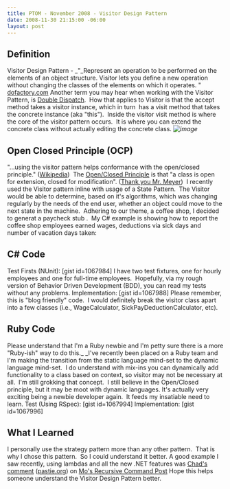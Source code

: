 ```yaml
---
title: PTOM - November 2008 - Visitor Design Pattern
date: 2008-11-30 21:15:00 -06:00
layout: post
---
```


## Definition

Visitor Design Pattern - _"_Represent an operation to be performed on the elements of an object structure. Visitor lets you define a new operation without changing the classes of the elements on which it operates. " [dofactory.com](http://dofactory.com/Patterns/PatternVisitor.aspx) Another term you may hear when working with the Visitor Pattern, is [Double Dispatch](http://en.wikipedia.org/wiki/Double_dispatch).  How that applies to Visitor is that the accept method takes a visitor instance, which in turn  has a visit method that takes the concrete instance (aka "this").  Inside the visitor visit method is where the core of the visitor pattern occurs.  It is where you can extend the concrete class without actually editing the concrete class. _![image](//lostechies.com/jasonmeridth/files/2011/03/image_thumb.png)_

## Open Closed Principle (OCP)

"...using the visitor pattern helps conformance with the open/closed principle." ([Wikipedia](http://en.wikipedia.org/wiki/Visitor_pattern))  The [Open/Closed Principle](/blogs/joe_ocampo/archive/2008/03/21/ptom-the-open-closed-principle.aspx) is that "a class is open for extension, closed for modification". ([Thank you Mr. Meyer](http://en.wikipedia.org/wiki/Open_Closed_Principle))  I recently used the Visitor pattern inline with usage of a State Pattern.  The Visitor would be able to determine, based on it's algorithms, which was changing regularly by the needs of the end user, whether an object could move to the next state in the machine.  Adhering to our theme, a coffee shop, I decided to generat a paycheck stub .  My C# example is showing how to report the coffee shop employees earned wages, deductions via sick days and number of vacation days taken: 

## C# Code

Test Firsts (NUnit): [gist id=1067984] I have two test fixtures, one for hourly employees and one for full-time employees.  Hopefully, via my rough version of Behavior Driven Development (BDD), you can read my tests without any problems. Implementation: [gist id=1067988] Please remember, this is "blog friendly" code.  I would definitely break the visitor class apart into a few classes (i.e., WageCalculator, SickPayDeductionCalculator, etc). 

## Ruby Code

Please understand that I'm a Ruby newbie and I'm petty sure there is a more "Ruby-ish" way to do this._ _I've recently been placed on a Ruby team and I'm making the transition from the static language mind-set to the dynamic language mind-set.  I do understand with mix-ins you can dynamically add functionality to a class based on context, so visitor may not be necessary at all.  I'm still grokking that concept.  I still believe in the Open/Closed principle, but it may be moot with dynamic languages. It's actually very exciting being a newbie developer again.  It feeds my insatiable need to learn. Test (Using RSpec): [gist id=1067994] Implementation: [gist id=1067996] 

## What I Learned

I personally use the strategy pattern more than any other pattern.  That is why I chose this pattern.  So I could understand it better. A good example I saw recently, using lambdas and all the new .NET features was [Chad's comment](http://mokhan.ca/blog/CommentView,guid,0480cc5f-54e4-452f-b0d5-661f0a8289d7.aspx#commentstart) ([pastie.org](http://pastie.org/245770)) on [Mo's Recursive Command Post](http://mokhan.ca/blog/2008/08/01/Recursive+Command.aspx) Hope this helps someone understand the Visitor Design Pattern better.

